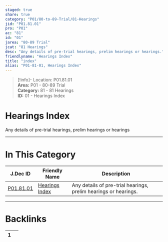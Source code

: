 ```yaml
---  
staged: true  
share: true  
category: "P01/80-to-89-Trial/81-Hearings"  
jid: "P01.81.01"  
pro: "P01"  
ac: "81"  
id: "01"  
jarea: "80-89 Trial"  
jcat: "81 Hearings"  
desc: "Any details of pre-trial hearings, prelim hearings or hearings."  
friendlyname: "Hearings Index"  
title: "index"  
alias: "P01-81-01, Hearings Index"  
---  
```

>[!info]- Location: P01.81.01  
>**Area:** P01 - 80-89 Trial  
>**Category:** 81 - 81 Hearings  
>**ID:** 01 - Hearings Index  
  
# Hearings Index  
  
Any details of pre-trial hearings, prelim hearings or hearings  
   
  
  
---  
# In This Category  
  
| J.Dec ID                                                              | Friendly Name                                                              | Description                                                     |  
| --------------------------------------------------------------------- | -------------------------------------------------------------------------- | --------------------------------------------------------------- |  
| [P01.81.01](index.md#) | [Hearings Index](index.md#) | Any details of pre-trial hearings, prelim hearings or hearings. |  
  
  
---  
# Backlinks  
<div><table class="dataview table-view-table"><thead class="table-view-thead"><tr class="table-view-tr-header"><th class="table-view-th"><span></span><span class="dataview small-text">1</span></th><th class="table-view-th"><span></span></th></tr></thead><tbody class="table-view-tbody"></tbody></table></div>